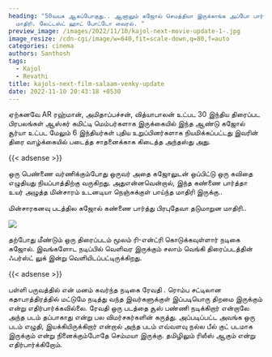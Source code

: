 ```yaml
---
heading: "50வயசு ஆகப்போகுது.. ஆனாலும் கஜோல் செமத்தியா இருக்காங்க அப்போ பார்த்த
  மாதிரி. லேட்டஸ்ட் ஹாட் போட்டோ வைரல். "
preview_image: /images/2022/11/10/kajol-next-movie-update-1-.jpg
image_resize: /cdn-cgi/image/w=640,fit=scale-down,q=80,f=auto
categories: cinema
authors: Santhosh
tags:
  - Kajol
  - Revathi
title: kajols-next-film-salaam-venky-update
date: 2022-11-10 20:43:18 +0530
---
```

ஏற்கனவே AR ரஹ்மான், அமிதாப்பச்சன், வித்யாபாலன் உட்பட 30 இந்திய திரைப்பட பிரபலங்கள் ஆஸ்கர் கமிட்டி மெம்பர்களாக இருக்கையில் இந்த ஆண்டு கஜோல் சூர்யா உட்பட மேலும் 6 இந்தியர்கள் புதிய உறுப்பினர்களாக நியமிக்கப்பட்டது இவரின் திரை வாழ்க்கையில் படைத்த சாதனைக்காக கிடைத்த அந்தஸ்து அது.

{{< adsense >}}

ஒரு பெண்ணை வர்ணிக்கும்போது ஒருவர் அதை கஜோலுடன் ஒப்பிட்டு ஒரு கவிதை எழுதியது நியப்பாத்திற்கு வருகிறது. அதுஎன்னவென்றால், 
இந்த கண்ணை பார்த்தா 
உயர் அழுத்த மின்சாரம்
உடனடியா நெஞ்சுக்குள்
பாய்ந்த மாதிரி இருக்கு..

மின்சாரகனவு படத்தில
கஜோல் கண்ணை பார்த்து
பிரபுதேவா தடுமாறுன மாதிரி..

![](/images/2022/11/10/kajol-next-movie-update-2-.jpg)

தற்போது மீண்டும் ஒரு திரைப்படம் மூலம் ரி-என்ட்ரி கொடுக்கவுள்ளார் நடிகை கஜோல். இவங்களோட நடிப்பில் வெளிவர இருக்கும் சலாம் வெங்கி திரைப்படத்தின் ஃபர்ஸ்ட் லுக் இன்று வெளியிடப்பட்டிருக்கிறது. 

{{< adsense >}}

பள்ளி பருவத்தில் என் மனம் கவர்ந்த நடிகை ரேவதி . ரொம்ப சட்டிலான கதாபாத்திரத்தில் மட்டுமே நடித்து வந்த இவர்களுக்குள் இப்படியொரு திறமை இருக்கும் என்று எதிர்பார்க்கவில்லை. ரேவதி ஒரு படத்தை சூஸ் பண்ணி நடிக்கிறார் என்றாலே அந்த படம் தப்பாகாது என்று பல விமர்சகர்களின் கருத்து. அப்படிப்பட்ட அவங்க ஒரு படம் எழுதி, இயக்கியிருக்கிறார் என்றால் அந்த படம் எவ்வளவு நல்ல பீல் குட் படமாக இருக்கும் என்று நினைக்கும்போதே செம்மயா இருக்கு. தமிழிலும் ரிலீஸ் ஆகும் என்று எதிர்பார்க்கிறோம்.